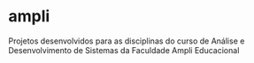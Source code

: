 # ampli
Projetos desenvolvidos para as disciplinas do curso de Análise e Desenvolvimento de Sistemas da Faculdade Ampli Educacional

